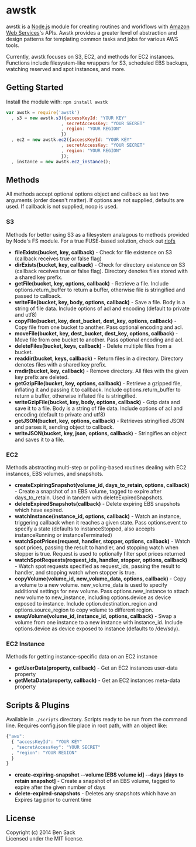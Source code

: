 # awstk

awstk is a [Node.js](http://nodejs.org) module for creating routines and workflows with [Amazon Web Services](https://aws.amazon.com)'s APIs. Awstk provides a greater level of abstraction and design patterns for templating common tasks and jobs for various AWS tools.

Currently, awstk focuses on S3, EC2, and methods for EC2 instances. Functions include filesystem-like wrappers for S3, scheduled EBS backups, watching reserved and spot instances, and more.

## Getting Started
Install the module with: `npm install awstk`

```javascript
var awstk = require('awstk')
  , s3 = new awstk.s3({accessKeyId: "YOUR KEY"
                     , secretAccessKey: "YOUR SECRET"
                     , region: "YOUR REGION"
                     })
  , ec2 = new awstk.ec2({accessKeyId: "YOUR KEY"
                     , secretAccessKey: "YOUR SECRET"
                     , region: "YOUR REGION"
                     });
  , instance = new awstk.ec2_instance();
```

## Methods
All methods accept optional options object and callback as last two arguments (order doesn't matter). If options are not supplied, defaults are used. If callback is not supplied, noop is used.

### S3
Methods for better using S3 as a filesystem analagous to methods provided by Node's FS module. For a true FUSE-based solution, check out [riofs](https://github.com/skoobe/riofs)

* **fileExists(bucket, key, callback)** - Check for file existence on S3 (callback receives true or false flag)
* **dirExists(bucket, key, callback)** - Check for directory existence on S3 (callback receives true or false flag). Directory denotes files stored with a shared key prefix.
* **getFile(bucket, key, options, callback)** - Retrieve a file. Include options.return_buffer to return a buffer, otherwise file is stringified and passed to callback.
* **writeFile(bucket, key, body, options, callback)** - Save a file. Body is a string of file data. Include options of acl and encoding (default to private and utf8)
* **copyFile(bucket, key, dest_bucket, dest_key, options, callback)** - Copy file from one bucket to another. Pass optional encoding and acl.
* **moveFile(bucket, key, dest_bucket, dest_key, options, callback)** - Move file from one bucket to another. Pass optional encoding and acl.
* **deleteFiles(bucket, keys, callback)** - Delete multiple files from a bucket.
* **readdir(bucket, keys, callback)** - Return files in a directory. Directory denotes files with a shared key prefix.
* **rmdir(bucket, key, callback)** - Remove directory. All files with the given key prefix are deleted.
* **getGzipFile(bucket, key, options, callback)** - Retrieve a gzipped file, inflating it and passing it to callback. Include options.return_buffer to return a buffer, otherwise inflated file is stringified.
* **writeGzipFile(bucket, key, body, options, callback)** - Gzip data and save it to a file. Body is a string of file data. Include options of acl and encoding (default to private and utf8)
* **getJSON(bucket, key, options, callback)** - Retrieves stringified JSON and parses it, sending object to callback.
* **writeJSON(bucket, key, json, options, callback)** - Stringifies an object and saves it to a file.

### EC2
Methods abstracting multi-step or polling-based routines dealing with EC2 instances, EBS volumes, and snapshots.

* **createExpiringSnapshot(volume_id, days_to_retain, options, callback)** - Create a snapshot of an EBS volume, tagged to expire after days_to_retain. Used in tandem with deleteExpiredSnapshots.
* **deleteExpiredSnapshots(callback)** - Delete expiring EBS snapshots which have expired.
* **watchInstance(instance_id, options, callback)** - Watch an instance, triggering callback when it reaches a given state. Pass options.event to specify a state (defaults to instanceStopped, also accepts instanceRunning or instanceTerminated)
* **watchSpotPrices(request, handler, stopper, options, callback)** - Watch spot prices, passing the result to handler, and stopping watch when stopper is true. Request is used to optionally filter spot prices returned
* **watchSpotRequests(request_ids, handler, stopper, options, callback)** - Watch spot requests specified as request_ids, passing the result to handler, and stopping watch when stopper is true.
* **copyVolume(volume_id, new_volume_data, options, callback)** - Copy a volume to a new volume. new_volume_data is used to specify additional settings for new volume. Pass options.new_instance to attach new volume to new_instance, including options.device as device exposed to instance. Include option.destination_region and options.source_region to copy volume to different region.
* **swapVolume(volume_id, instance_id, options, callback)** - Swap a volume from one instance to a new instance with instance_id. Include options.device as device exposed to instance (defaults to /dev/sdy).

### EC2 Instance
Methods for getting instance-specific data on an EC2 instance

* **getUserData(property, callback)** - Get an EC2 instances user-data property
* **getMetaData(property, callback)** - Get an EC2 instances meta-data property

## Scripts & Plugins
Available in ``./scripts`` directory. Scripts ready to be run from the command line. Requires config.json file place in root path, with an object like:

```javascript
{"aws":
  { "accessKeyId": "YOUR KEY"
  , "secretAccessKey": "YOUR SECRET"
  , "region": "YOUR REGION"
  }
}
```

* **create-expiring-snapshot --volume [EBS volume id] --days [days to retain snapshot]** - Create a snapshot of an EBS volume, tagged to expire after the given number of days
* **delete-expired-snapshots** - Deletes any snapshots which have an Expires tag prior to current time

## License
Copyright (c) 2014 Ben Sack  
Licensed under the MIT license.
